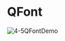 # QFont
![4-5QFontDemo](https://user-images.githubusercontent.com/45032222/212460692-85d9fba3-307c-455a-bef2-10e09aca6da9.png)
